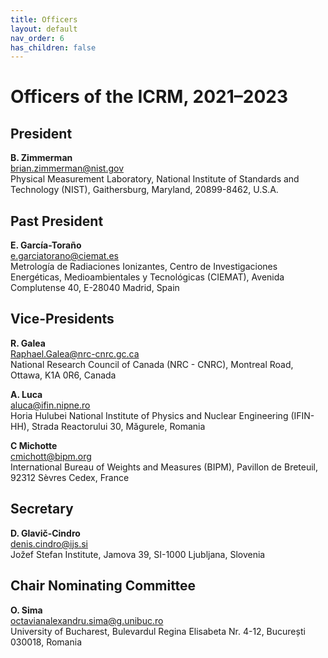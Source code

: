 ```yaml
---
title: Officers
layout: default
nav_order: 6
has_children: false
---
```


# Officers of the ICRM, 2021–2023

## President

**B. Zimmerman**\
[brian.zimmerman@nist.gov](mailto:brian.zimmerman@nist.gov)\
Physical Measurement Laboratory, National Institute of Standards and Technology
(NIST), Gaithersburg, Maryland, 20899-8462, U.S.A.

## Past President

**E. García-Toraño**\
[e.garciatorano@ciemat.es](mailto:e.garciatorano@ciemat.es)\
Metrología de Radiaciones Ionizantes, Centro de Investigaciones Energéticas,
Medioambientales y Tecnológicas (CIEMAT), Avenida Complutense 40, E-28040
Madrid, Spain

## Vice-Presidents

**R. Galea**\
[Raphael.Galea@nrc-cnrc.gc.ca](Raphael.Galea@nrc-cnrc.gc.ca)\
National Research Council of Canada (NRC - CNRC), Montreal Road, Ottawa, K1A
0R6, Canada

**A. Luca**\
[aluca@ifin.nipne.ro](mailto:aluca@ifin.nipne.ro)\
Horia Hulubei National Institute of Physics and Nuclear Engineering (IFIN-HH),
Strada Reactorului 30, Măgurele, Romania

**C Michotte**\
[cmichott@bipm.org](mailto:cmichott@bipm.org)\
International Bureau of Weights and Measures (BIPM), Pavillon de Breteuil, 92312
Sèvres Cedex, France

## Secretary

**D. Glavič-Cindro**\
[denis.cindro@ijs.si](mailto:denis.cindro@ijs.si)\
Jožef Stefan Institute, Jamova 39, SI-1000 Ljubljana, Slovenia

## Chair Nominating Committee

**O. Sima**\
[octavianalexandru.sima@g.unibuc.ro](mailto:octavianalexandru.sima@g.unibuc.ro)\
University of Bucharest, Bulevardul Regina Elisabeta Nr. 4-12, București 030018,
Romania
